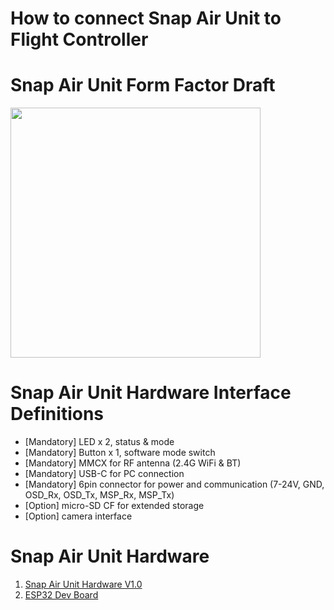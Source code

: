 
# **How to connect Snap Air Unit to Flight Controller**

# Snap Air Unit Form Factor Draft

<image src="./images/snap_air_unit_draft_form_factor.png" width="400">

# Snap Air Unit Hardware Interface Definitions

* [Mandatory] LED x 2, status & mode
* [Mandatory] Button x 1, software mode switch
* [Mandatory] MMCX for RF antenna (2.4G WiFi & BT)
* [Mandatory] USB-C for PC connection
* [Mandatory] 6pin connector for power and communication (7-24V, GND, OSD_Rx, OSD_Tx, MSP_Rx, MSP_Tx)
* [Option] micro-SD CF for extended storage
* [Option] camera interface

# Snap Air Unit Hardware

1. [Snap Air Unit Hardware V1.0](./SnapAirUnit_Hardware_V1.0.md)
2. [ESP32 Dev Board](./ESP32_Dev_Board.md)


